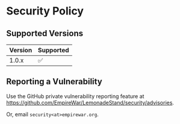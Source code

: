 # Security Policy

## Supported Versions

| Version | Supported          |
|---------|--------------------|
| 1.0.x   | :white_check_mark: |

## Reporting a Vulnerability
Use the GitHub private vulnerability reporting feature at https://github.com/EmpireWar/LemonadeStand/security/advisories.

Or, email `security<at>empirewar.org`.